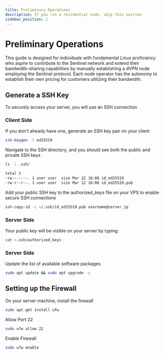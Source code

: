 ```yaml
---
title: Preliminary Operations
description: If you run a residential node, skip this section
sidebar_position: 1
---
```


# Preliminary Operations

This guide is designed for individuals with fundamental Linux proficiency who aspire to contribute to the Sentinel network and extend their bandwidth-sharing capabilities by manually establishing a dVPN node employing the Sentinel protocol. Each node operator has the autonomy to establish their own pricing for customers utilizing their bandwidth.

## Generate a SSH Key

To securely access your server, you will use an SSH connection

### Client Side

If you don't already have one, generate an SSH key pair on your client

```bash
ssh-keygen -t ed25519
```

Navigate to the SSH directory, and you should see both the public and private SSH keys

```bash
ls -l .ssh/

total 2
-rw-------. 1 user user  size Mar 12 18:08 id_ed25519
-rw-r--r--. 1 user user  size Mar 12 18:08 id_ed25519.pub
```

Add your public SSH key to the authorized_keys file on your VPS to enable secure SSH connections

```bash
ssh-copy-id -i ~/.ssh/id_ed25519.pub username@server_ip
```

### Server Side

Your public key will be visible on your server by typing

```bash
cat ~.ssh/authorized_keys
```

### Server Side

Update the list of available software packages

```bash
sudo apt update && sudo apt upgrade -y
```

## Setting up the Firewall

On your server machine, install the firewall

```bash
sudo apt-get install ufw
```

Allow Port 22

```bash
sudo ufw allow 22
```

Enable Firewall

```bash
sudo ufw enable
```